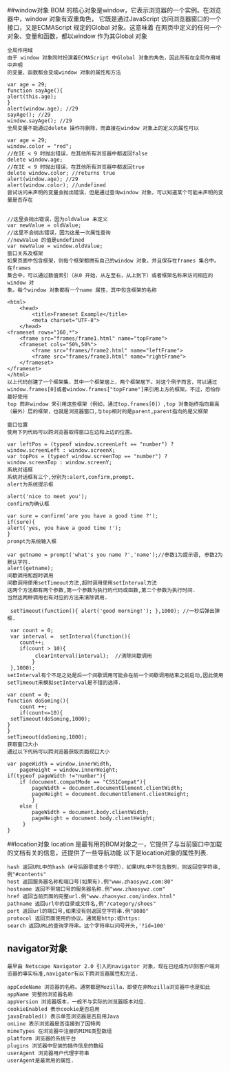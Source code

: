 ##window对象
    BOM 的核心对象是window，它表示浏览器的一个实例。在浏览器中，window 对象有双重角色，
    它既是通过JavaScript 访问浏览器窗口的一个接口，又是ECMAScript 规定的Global 对象。这意味着
    在网页中定义的任何一个对象、变量和函数，都以window 作为其Global 对象

    全局作用域
    由于 window 对象同时扮演着ECMAScript 中Global 对象的角色，因此所有在全局作用域中声明
    的变量、函数都会变成window 对象的属性和方法

    var age = 29;
    function sayAge(){
    alert(this.age);
    }
    alert(window.age); //29
    sayAge(); //29
    window.sayAge(); //29
    全局变量不能通过delete 操作符删除，而直接在window 对象上的定义的属性可以

    var age = 29;
    window.color = "red";
    //在IE < 9 时抛出错误，在其他所有浏览器中都返回false
    delete window.age;
    //在IE < 9 时抛出错误，在其他所有浏览器中都返回true
    delete window.color; //returns true
    alert(window.age); //29
    alert(window.color); //undefined
    尝试访问未声明的变量会抛出错误，但是通过查询window 对象，可以知道某个可能未声明的变量是否存在


    //这里会抛出错误，因为oldValue 未定义
    var newValue = oldValue;
    //这里不会抛出错误，因为这是一次属性查询
    //newValue 的值是undefined
    var newValue = window.oldValue;
    窗口关系及框架
    如果页面中包含框架，则每个框架都拥有自己的window 对象，并且保存在frames 集合中。在frames
    集合中，可以通过数值索引（从0 开始，从左至右，从上到下）或者框架名称来访问相应的window 对
    象。每个window 对象都有一个name 属性，其中包含框架的名称

    <html>
        <head>
            <title>Frameset Example</title>
            <meta charset="UTF-8">
        </head>
    <frameset rows="160,*">
        <frame src="frames/frame1.html" name="topFrame">
        <frameset cols="50%,50%">
            <frame src="frames/frame2.html" name="leftFrame">
            <frame src="frames/frame3.html" name="rightFrame">
        </frameset>
    </frameset>
    </html>
    以上代码创建了一个框架集，其中一个框架居上，两个框架居下。对这个例子而言，可以通过
    window.frames[0]或者window.frames["topFrame"]来引用上方的框架。不过，恐怕你最好使用
    top 而非window 来引用这些框架（例如，通过top.frames[0]）,top 对象始终指向最高（最外）层的框架，也就是浏览器窗口,与top相对的是parent,parent指向的是父框架

    窗口位置
    使用下列代码可以跨浏览器取得窗口左边和上边的位置。

    var leftPos = (typeof window.screenLeft == "number") ?
    window.screenLeft : window.screenX;
    var topPos = (typeof window.screenTop == "number") ?
    window.screenTop : window.screenY;
    系统对话框
    系统对话框有三个,分别为:alert,confirm,prompt.
    alert为系统提示框

    alert('nice to meet you');
    confirm为确认框

    var sure = confirm('are you have a good time ?');
    if(sure){
    alert('yes, you have a good time !');
    }
    prompt为系统输入框

    var getname = prompt('what's you name ?','name');//参数1为提示语, 参数2为默认字符.
    alert(getname);
    间歇调用和超时调用
    间歇调用使用setTimeout方法,超时调用使用setInterval方法
    这两个方法都有两个参数,第一个参数为执行的代码或函数,第二个参数为执行时间.
    当然这两种调用也有对应的方法来清除调用.

     setTimeout(function(){ alert('good morning!'); },1000); //一秒后弹出弹框.
     
     var count = 0;
     var interval =  setInterval(function(){      
        count++;
        if(count > 10){
             clearInterval(interval);  //清除间歇调用
            }
     },1000); 
    setInterval有个不足之处是后一个间歇调用可能会在前一个间歇调用结束之前启动,因此使用setTimeout来模拟setInterval是不错的选择.

    var count = 0; 
    function doSoming(){
        count ++;
        if(count<=10){
     setTimeout(doSoming,1000);    
    }
    }
    setTimeout(doSoming,1000);
    获取窗口大小
    通过以下代码可以跨浏览器获取页面视口大小

    var pageWidth = window.innerWidth,
        pageHeight = window.innerHeight;
    if(typeof pageWidth !="number"){
        if (document.compatMode == "CSS1Compat"){
            pageWidth = document.documentElement.clientWidth;
            pageHeight = document.documentElement.clientHeight;
            }
        else {
            pageWidth = document.body.clientWidth;
            pageHeight = document.body.clientHeight;
         }
    }


##location对象
    location 是最有用的BOM对象之一，它提供了与当前窗口中加载的文档有关的信息，还提供了一些导航功能
    以下是location对象的属性列表.

    hash 返回URL中的hash（#号后跟零或多个字符），如果URL中不包含散列，则返回空字符串,例"#contents"
    host 返回服务器名称和端口号(如果有).例"www.zhaosywz.com:80"
    hostname 返回不带端口号的服务器名称.例"www.zhaosywz.com"
    href 返回当前页面的完整url.例"www.zhaosywz.com/index.html"
    pathname 返回url中的目录或文件名,例"/category/shoes"
    port 返回url的端口号,如果没有则返回空字符串.例"8080"
    protocol 返回页面使用的协议。通常是http:或https:
    search 返回URL的查询字符串。这个字符串以问号开头,'?id=100'
## navigator对象
    最早由 Netscape Navigator 2.0 引入的navigator 对象，现在已经成为识别客户端浏览器的事实标准,navigator有以下跨浏览器属性和方法.

    appCodeName 浏览器的名称。通常都是Mozilla，即使在非Mozilla浏览器中也是如此
    appName 完整的浏览器名称
    appVersion 浏览器版本，一般不与实际的浏览器版本对应.
    cookieEnabled 表示cookie是否启用
    javaEnabled() 表示单签浏览器是否启用Java
    onLine 表示浏览器是否连接到了因特网
    mimeTypes 在浏览器中注册的MIME类型数组
    platform 浏览器的系统平台
    plugins 浏览器中安装的插件信息的数组
    userAgent 浏览器用户代理字符串
    userAgent是最常用的属性.